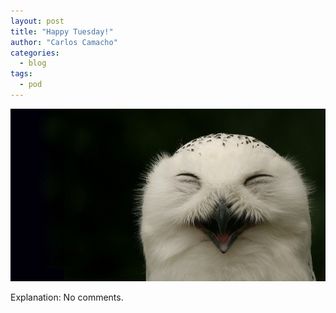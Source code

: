 ```yaml
---
layout: post
title: "Happy Tuesday!"
author: "Carlos Camacho"
categories:
  - blog
tags:
  - pod
---
```

![](/static/pod/2016-07-19-owl-happy.jpg)

Explanation: No comments.
